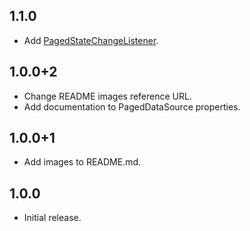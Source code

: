 ## 1.1.0

* Add [PagedStateChangeListener](https://pub.dev/documentation/infinite_scroll_pagination/latest/infinite_scroll_pagination/PagedStateChangeListener-class.html).

## 1.0.0+2

* Change README images reference URL.
* Add documentation to PagedDataSource properties.

## 1.0.0+1

* Add images to README.md.

## 1.0.0

* Initial release.
